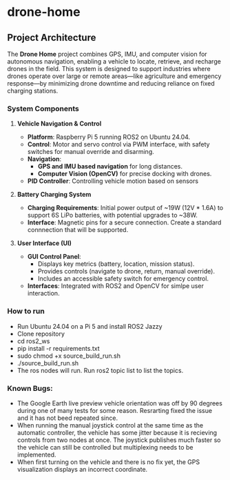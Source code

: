 # drone-home
## Project Architecture

The **Drone Home** project combines GPS, IMU, and computer vision for autonomous navigation, enabling a vehicle to locate, retrieve, and recharge drones in the field. This system is designed to support industries where drones operate over large or remote areas—like agriculture and emergency response—by minimizing drone downtime and reducing reliance on fixed charging stations.

### System Components

1. **Vehicle Navigation & Control**
   - **Platform**: Raspberry Pi 5 running ROS2 on Ubuntu 24.04.
   - **Control**: Motor and servo control via PWM interface, with safety switches for manual override and disarming.
   - **Navigation**:
     - **GPS and IMU based navigation** for long distances.
     - **Computer Vision (OpenCV)** for precise docking with drones.
   - **PID Controller**: Controlling vehicle motion based on sensors

2. **Battery Charging System**
   - **Charging Requirements**: Initial power output of ~19W (12V * 1.6A) to support 6S LiPo batteries, with potential upgrades to ~38W.
   - **Interface**: Magnetic pins for a secure connection. Create a standard connnection that will be supported.

3. **User Interface (UI)**
   - **GUI Control Panel**:
     - Displays key metrics (battery, location, mission status).
     - Provides controls (navigate to drone, return, manual override).
     - Includes an accessible safety switch for emergency control.
   - **Interfaces**: Integrated with ROS2 and OpenCV for simlpe user interaction.

### How to run
- Run Ubuntu 24.04 on a Pi 5 and install ROS2 Jazzy
- Clone repository
- cd ros2_ws
- pip install -r requirements.txt
- sudo chmod +x source_build_run.sh
- ./source_build_run.sh
- The ros nodes will run. Run ros2 topic list to list the topics. 

### Known Bugs:
- The Google Earth live preview vehicle orientation was off by 90 degrees during one of many tests for some reason. Resrarting fixed the issue and it has not beed repeated since.
- When running the manual joystick control at the same time as the automatic controller, the vehicle has some jitter because it is recieving controls from two nodes at once. The joystick publishes much faster so the vehicle can still be controlled but multiplexing needs to be implemented.
- When first turning on the vehicle and there is no fix yet, the GPS visualization displays an incorrect coordinate.

